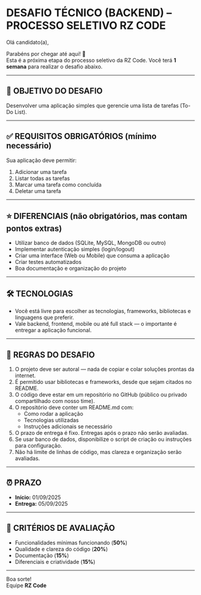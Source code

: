 # DESAFIO TÉCNICO (BACKEND) – PROCESSO SELETIVO RZ CODE

Olá candidato(a),

Parabéns por chegar até aqui! 🚀  
Esta é a próxima etapa do processo seletivo da RZ Code. Você terá **1 semana** para realizar o desafio abaixo.

---

## 🎯 OBJETIVO DO DESAFIO
Desenvolver uma aplicação simples que gerencie uma lista de tarefas (To-Do List).

---

## ✅ REQUISITOS OBRIGATÓRIOS (mínimo necessário)
Sua aplicação deve permitir:
1. Adicionar uma tarefa  
2. Listar todas as tarefas  
3. Marcar uma tarefa como concluída  
4. Deletar uma tarefa  

---

## ⭐ DIFERENCIAIS (não obrigatórios, mas contam pontos extras)
- Utilizar banco de dados (SQLite, MySQL, MongoDB ou outro)  
- Implementar autenticação simples (login/logout)  
- Criar uma interface (Web ou Mobile) que consuma a aplicação  
- Criar testes automatizados  
- Boa documentação e organização do projeto  

---

## 🛠️ TECNOLOGIAS
- Você está livre para escolher as tecnologias, frameworks, bibliotecas e linguagens que preferir.  
- Vale backend, frontend, mobile ou até full stack — o importante é entregar a aplicação funcional.  

---

## 📜 REGRAS DO DESAFIO
1. O projeto deve ser autoral — nada de copiar e colar soluções prontas da internet.  
2. É permitido usar bibliotecas e frameworks, desde que sejam citados no README.  
3. O código deve estar em um repositório no GitHub (público ou privado compartilhado com nosso time).  
4. O repositório deve conter um README.md com:  
   - Como rodar a aplicação  
   - Tecnologias utilizadas  
   - Instruções adicionais se necessário  
5. O prazo de entrega é fixo. Entregas após o prazo não serão avaliadas.  
6. Se usar banco de dados, disponibilize o script de criação ou instruções para configuração.  
7. Não há limite de linhas de código, mas clareza e organização serão avaliadas.  

---

## ⏰ PRAZO
- **Início:** 01/09/2025  
- **Entrega:** 05/09/2025  

---

## 📝 CRITÉRIOS DE AVALIAÇÃO
- Funcionalidades mínimas funcionando (**50%**)  
- Qualidade e clareza do código (**20%**)  
- Documentação (**15%**)  
- Diferenciais e criatividade (**15%**)  

---

Boa sorte!  
Equipe **RZ Code**